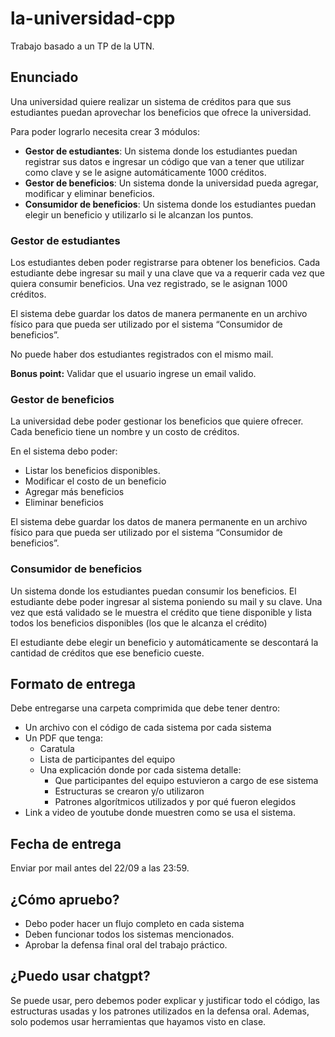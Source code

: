 # la-universidad-cpp
Trabajo basado a un TP de la UTN.
## Enunciado

Una universidad quiere realizar un sistema de créditos para que sus estudiantes puedan aprovechar los beneficios que ofrece la universidad.

Para poder lograrlo necesita crear 3 módulos:

- **Gestor de estudiantes**: Un sistema donde los estudiantes puedan registrar sus datos e ingresar un código que van a tener que utilizar como clave y se le asigne automáticamente 1000 créditos.
- **Gestor de beneficios**: Un sistema donde la universidad pueda agregar, modificar y eliminar beneficios.
- **Consumidor de beneficios**: Un sistema donde los estudiantes puedan elegir un beneficio y utilizarlo si le alcanzan los puntos.

### **Gestor de estudiantes**

Los estudiantes deben poder registrarse para obtener los beneficios. Cada estudiante debe ingresar su mail y una clave que va a requerir cada vez que quiera consumir beneficios. Una vez registrado, se le asignan 1000 créditos.

El sistema debe guardar los datos de manera permanente en un archivo físico para que pueda ser utilizado por el sistema “Consumidor de beneficios”.

No puede haber dos estudiantes registrados con el mismo mail.

**Bonus point:** Validar que el usuario ingrese un email valido.

### **Gestor de beneficios**

La universidad debe poder gestionar los beneficios que quiere ofrecer. Cada beneficio tiene un nombre y un costo de créditos. 

En el sistema debo poder:

- Listar los beneficios disponibles.
- Modificar el costo de un beneficio
- Agregar más beneficios
- Eliminar beneficios

El sistema debe guardar los datos de manera permanente en un archivo físico para que pueda ser utilizado por el sistema “Consumidor de beneficios”.

### Consumidor **de beneficios**

Un sistema donde los estudiantes puedan consumir los beneficios. El estudiante debe poder ingresar al sistema poniendo su mail y su clave. Una vez que está validado se le muestra el crédito que tiene disponible y lista todos los beneficios disponibles (los que le alcanza el crédito)

El estudiante debe elegir un beneficio y automáticamente se descontará la cantidad de créditos que ese beneficio cueste. 

## Formato de entrega

Debe entregarse una carpeta comprimida que debe tener dentro:

- Un archivo con el código de cada sistema por cada sistema
- Un PDF que tenga:
    - Caratula
    - Lista de participantes del equipo
    - Una explicación donde por cada sistema detalle:
        - Que participantes del equipo estuvieron a cargo de ese sistema
        - Estructuras se crearon y/o utilizaron
        - Patrones algorítmicos utilizados y por qué fueron elegidos
- Link a video de youtube donde muestren como se usa el sistema.

## Fecha de entrega

Enviar por mail antes del 22/09 a las 23:59.

## ¿Cómo apruebo?

- Debo poder hacer un flujo completo en cada sistema
- Deben funcionar todos los sistemas mencionados.
- Aprobar la defensa final oral del trabajo práctico.

## ¿Puedo usar chatgpt?

Se puede usar, pero debemos poder explicar y justificar todo el código, las estructuras usadas y los patrones utilizados en la defensa oral. Ademas, solo podemos usar herramientas que hayamos visto en clase.